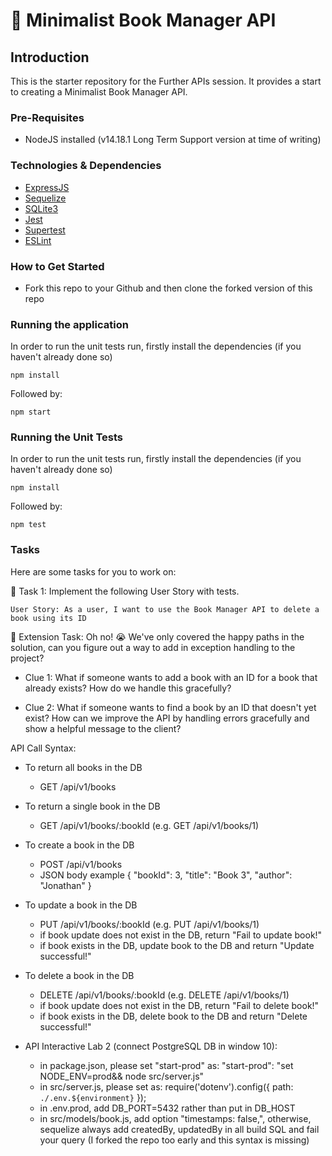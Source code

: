 # 📖 Minimalist Book Manager API

## Introduction
This is the starter repository for the Further APIs session. It provides a start to creating a Minimalist Book Manager API.

### Pre-Requisites
- NodeJS installed (v14.18.1 Long Term Support version at time of writing)

### Technologies & Dependencies

- [ExpressJS](https://expressjs.com/)
- [Sequelize](https://sequelize.org/)
- [SQLite3](https://www.npmjs.com/package/sqlite3)
- [Jest](https://jestjs.io/)
- [Supertest](https://www.npmjs.com/package/supertest)
- [ESLint](https://eslint.org/)

### How to Get Started

- Fork this repo to your Github and then clone the forked version of this repo

### Running the application

In order to run the unit tests run, firstly install the dependencies (if you haven't already done so)

```
npm install
```

Followed by:

```
npm start
```

### Running the Unit Tests

In order to run the unit tests run, firstly install the dependencies (if you haven't already done so)

```
npm install
```

Followed by:

```
npm test
```

### Tasks

Here are some tasks for you to work on:

📘 Task 1: Implement the following User Story with tests.

`User Story: As a user, I want to use the Book Manager API to delete a book using its ID`


📘 Extension Task: Oh no! 😭 We've only covered the happy paths in the solution, can you figure out a way
to add in exception handling to the project? 

- Clue 1: What if someone wants to add a book with an ID for a book that already exists? How do we handle this gracefully?


- Clue 2: What if someone wants to find a book by an ID that doesn't yet exist? 
  How can we improve the API by handling errors gracefully and show a helpful message to the client?

API Call Syntax:
- To return all books in the DB
  - GET /api/v1/books
- To return a single book in the DB
  - GET /api/v1/books/:bookId (e.g. GET /api/v1/books/1)
- To create a book in the DB
  - POST /api/v1/books
  - JSON body example
    {
        "bookId": 3,
        "title": "Book 3",
        "author": "Jonathan"
    }
- To update a book in the DB
  - PUT /api/v1/books/:bookId (e.g. PUT /api/v1/books/1)
  - if book update does not exist in the DB, return "Fail to update book!"
  - if book exists in the DB, update book to the DB and return "Update successful!"
- To delete a book in the DB
  - DELETE /api/v1/books/:bookId (e.g. DELETE /api/v1/books/1)
  - if book update does not exist in the DB, return "Fail to delete book!"
  - if book exists in the DB, delete book to the DB and return "Delete successful!"

- API Interactive Lab 2 (connect PostgreSQL DB in window 10):
  - in package.json, please set "start-prod" as: "start-prod": "set NODE_ENV=prod&& node src/server.js"
  - in src/server.js, please set as: require('dotenv').config({ path: `./.env.${environment}` });
  - in .env.prod, add DB_PORT=5432 rather than put in DB_HOST
  - in src/models/book.js, add option "timestamps: false,", otherwise, sequelize always add createdBy, updatedBy in all build SQL and fail your query (I forked the repo too early and this syntax is missing)